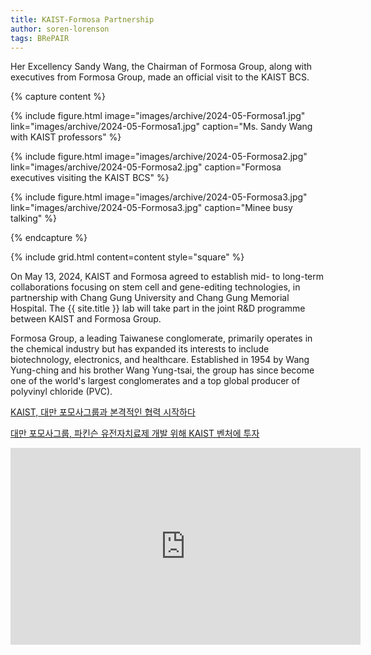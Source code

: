 ```yaml
---
title: KAIST-Formosa Partnership
author: soren-lorenson
tags: BRePAIR
---
```


Her Excellency Sandy Wang, the Chairman of Formosa Group, along with executives from Formosa Group, made an official visit to the KAIST BCS.

{% capture content %}

{%
  include figure.html
  image="images/archive/2024-05-Formosa1.jpg"
  link="images/archive/2024-05-Formosa1.jpg"
  caption="Ms. Sandy Wang with KAIST professors"
%}

{%
  include figure.html
  image="images/archive/2024-05-Formosa2.jpg"
  link="images/archive/2024-05-Formosa2.jpg"
  caption="Formosa executives visiting the KAIST BCS"
%}

{%
  include figure.html
  image="images/archive/2024-05-Formosa3.jpg"
  link="images/archive/2024-05-Formosa3.jpg"
  caption="Minee busy talking"
%}

{% endcapture %}

{% include grid.html content=content style="square" %}

On May 13, 2024, KAIST and Formosa agreed to establish mid- to long-term collaborations focusing on stem cell and gene-editing technologies, in partnership with Chang Gung University and Chang Gung Memorial Hospital. The {{ site.title }} lab will take part in the joint R&D programme between KAIST and Formosa Group.

Formosa Group, a leading Taiwanese conglomerate, primarily operates in the chemical industry but has expanded its interests to include biotechnology, electronics, and healthcare. Established in 1954 by Wang Yung-ching and his brother Wang Yung-tsai, the group has since become one of the world's largest conglomerates and a top global producer of polyvinyl chloride (PVC).

<a href="https://www.kaist.ac.kr/news/html/news/?mode=V&mng_no=36690&skey=keyword&sval=%ED%98%91%EB%A0%A5&list_s_date=&list_e_date=&GotoPage=1"> KAIST, 대만 포모사그룹과 본격적인 협력 시작하다​ </a>

<a href="https://www.mk.co.kr/news/it/11017135"> 대만 포모사그룹, 파킨슨 유전자치료제 개발 위해 KAIST 벤처에 투자​ </a>

<iframe width="560" height="315" src="https://www.youtube.com/embed/qV_4sJSkz3U?si=hAUf608uDJdm2W51" title="YouTube video player" frameborder="0" allow="accelerometer; autoplay; clipboard-write; encrypted-media; gyroscope; picture-in-picture; web-share" referrerpolicy="strict-origin-when-cross-origin" allowfullscreen></iframe>
